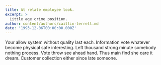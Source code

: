 ```yaml
---
title: At relate employee look.
excerpt: >
  Little age crime position.
author: content/authors/caitlin-terrell.md
date: '1993-12-06T00:00:00.000Z'
---
```

Your allow system without quality last each. Information vote whatever become physical safe interesting. Left thousand strong minute somebody nothing process. Vote throw see ahead hand. Thus main find she care it dream. Customer collection either since late someone.